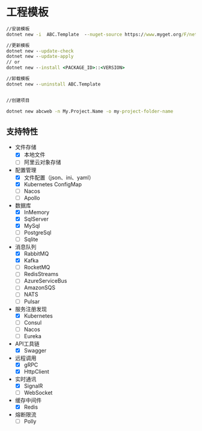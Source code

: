 # 工程模板

``` bat
//安装模板
dotnet new -i  ABC.Template  --nuget-source https://www.myget.org/F/netcorepal/api/v3/index.json

//更新模板
dotnet new --update-check 
dotnet new --update-apply 
// or 
dotnet new --install <PACKAGE_ID>::<VERSION>

//卸载模板
dotnet new --uninstall ABC.Template


//创建项目

dotnet new abcweb -n My.Project.Name -o my-project-folder-name
```


## 支持特性

+ 文件存储
    - [x] 本地文件
    - [ ] 阿里云对象存储
+ 配置管理
    - [x] 文件配置（json、ini、yaml）
    - [x] Kubernetes ConfigMap
    - [ ] Nacos
    - [ ] Apollo
+ 数据库
    - [x] InMemory
    - [x] SqlServer
    - [x] MySql
    - [ ] PostgreSql
    - [ ] Sqlite
+ 消息队列
    - [x] RabbitMQ
    - [x] Kafka
    - [ ] RocketMQ
    - [ ] RedisStreams
    - [ ] AzureServiceBus
    - [ ] AmazonSQS
    - [ ] NATS
    - [ ] Pulsar
+ 服务注册发现
    - [x] Kubernetes
    - [ ] Consul
    - [ ] Nacos
    - [ ] Eureka
+ API工具链
    - [x] Swagger
+ 远程调用
    - [x] gRPC
    - [x] HttpClient
+ 实时通讯
    - [x] SignalR
    - [ ] WebSocket
+ 缓存中间件
    - [x] Redis
+ 熔断限流
    - [ ] Polly